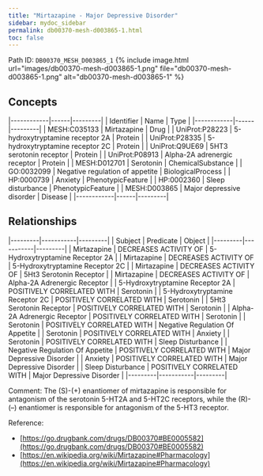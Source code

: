 ```yaml
---
title: "Mirtazapine - Major Depressive Disorder"
sidebar: mydoc_sidebar
permalink: db00370-mesh-d003865-1.html
toc: false 
---
```



Path ID: `DB00370_MESH_D003865_1`
{% include image.html url="images/db00370-mesh-d003865-1.png" file="db00370-mesh-d003865-1.png" alt="db00370-mesh-d003865-1" %}

## Concepts

|------------|------|---------|
| Identifier | Name | Type    |
|------------|------|---------|
| MESH:C035133 | Mirtazapine | Drug |
| UniProt:P28223 | 5-hydroxytryptamine receptor 2A | Protein |
| UniProt:P28335 | 5-hydroxytryptamine receptor 2C | Protein |
| UniProt:Q9UE69 | 5HT3 serotonin receptor | Protein |
| UniProt:P08913 | Alpha-2A adrenergic receptor | Protein |
| MESH:D012701 | Serotonin | ChemicalSubstance |
| GO:0032099 | Negative regulation of appetite | BiologicalProcess |
| HP:0000739 | Anxiety | PhenotypicFeature |
| HP:0002360 | Sleep disturbance | PhenotypicFeature |
| MESH:D003865 | Major depressive disorder | Disease |
|------------|------|---------|

## Relationships

|---------|-----------|---------|
| Subject | Predicate | Object  |
|---------|-----------|---------|
| Mirtazapine | DECREASES ACTIVITY OF | 5-Hydroxytryptamine Receptor 2A |
| Mirtazapine | DECREASES ACTIVITY OF | 5-Hydroxytryptamine Receptor 2C |
| Mirtazapine | DECREASES ACTIVITY OF | 5Ht3 Serotonin Receptor |
| Mirtazapine | DECREASES ACTIVITY OF | Alpha-2A Adrenergic Receptor |
| 5-Hydroxytryptamine Receptor 2A | POSITIVELY CORRELATED WITH | Serotonin |
| 5-Hydroxytryptamine Receptor 2C | POSITIVELY CORRELATED WITH | Serotonin |
| 5Ht3 Serotonin Receptor | POSITIVELY CORRELATED WITH | Serotonin |
| Alpha-2A Adrenergic Receptor | POSITIVELY CORRELATED WITH | Serotonin |
| Serotonin | POSITIVELY CORRELATED WITH | Negative Regulation Of Appetite |
| Serotonin | POSITIVELY CORRELATED WITH | Anxiety |
| Serotonin | POSITIVELY CORRELATED WITH | Sleep Disturbance |
| Negative Regulation Of Appetite | POSITIVELY CORRELATED WITH | Major Depressive Disorder |
| Anxiety | POSITIVELY CORRELATED WITH | Major Depressive Disorder |
| Sleep Disturbance | POSITIVELY CORRELATED WITH | Major Depressive Disorder |
|---------|-----------|---------|

Comment: The (S)-(+) enantiomer of mirtazapine is responsible for antagonism of the serotonin 5-HT2A and 5-HT2C receptors, while the (R)-(–) enantiomer is responsible for antagonism of the 5-HT3 receptor.

Reference: 
  - [https://go.drugbank.com/drugs/DB00370#BE0005582](https://go.drugbank.com/drugs/DB00370#BE0005582)
  - [https://en.wikipedia.org/wiki/Mirtazapine#Pharmacology](https://en.wikipedia.org/wiki/Mirtazapine#Pharmacology)
